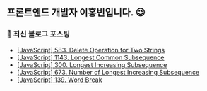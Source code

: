 ## 프론트엔드 개발자 이홍빈입니다. 😉

<!--
**Hong-been/Hong-been** is a ✨ _special_ ✨ repository because its `README.md` (this file) appears on your GitHub profile.

Here are some ideas to get you started:

- 🔭 I’m currently working on ...
- 🌱 I’m currently learning Testing Tools
- 👯 I’m looking to collaborate on ...
- 🤔 I’m looking for help with ...
- 💬 Ask me about ...
- 📫 How to reach me: ...
- 😄 Pronouns: ...
- ⚡ Fun fact: ...
-->

### 📍 최신 블로그 포스팅
<!-- https://github.com/gautamkrishnar/blog-post-workflow -->
<!-- BLOG-POST-LIST:START -->
- [[JavaScript] 583. Delete Operation for Two Strings](https://velog.io/@awesome-hong/JavaScript-583.-Delete-Operation-for-Two-Strings)
- [[JavaScript] 1143. Longest Common Subsequence](https://velog.io/@awesome-hong/JavaScript-1143.-Longest-Common-Subsequence)
- [[JavaScript] 300. Longest Increasing Subsequence](https://velog.io/@awesome-hong/300.-Longest-Increasing-Subsequence)
- [[JavaScript] 673. Number of Longest Increasing Subsequence](https://velog.io/@awesome-hong/673.-Number-of-Longest-Increasing-Subsequence)
- [[JavaScript] 139. Word Break](https://velog.io/@awesome-hong/139.-Word-Break)
<!-- BLOG-POST-LIST:END -->
